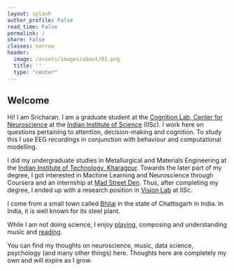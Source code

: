 ```yaml
---
layout: splash
author_profile: False
read_time: False
permalink: /
share: False
classes: narrow
header:
  image: /assets/images/about/O1.png
  title: ''
  type: "center"
---
```


<a name="about"></a>
## Welcome

Hi! I am Sricharan. I am a graduate student at the [Cognition Lab, Center for Neuroscience](http://www.cns.iisc.ac.in/sridhar/) at the [Indian Institute of Science](https://iisc.ac.in/) (IISc). I work here on questions pertaining to attention, decision-making and cognition. To study this I use EEG recordings in conjunction with behaviour and computational modelling. 

I did my undergraduate studies in Metallurgical and Materials Engineering at the [Indian Institute of Technology, Kharagpur][kgp]. Towards the later part of my degree, I got interested in Machine Learning and Neuroscience through Coursera and an internship at [Mad Street Den](https://www.madstreetden.com/). Thus, after completing my degree, I ended up with a research position in [Vision Lab](https://sites.google.com/site/visionlabiisc/) at IISc. 

I come from a small town called [Bhilai](https://en.wikipedia.org/wiki/Bhilai) in the state of Chattisgarh in India. In India, it is well known for its steel plant. 

While I am not doing science, I enjoy [playing](https://www.youtube.com/user/sricharan92/videos?view=0&sort=dd&shelf_id=0), composing and understanding music and [reading](https://www.goodreads.com/user/show/32098036-sricharan).

You can find my thoughts on neuroscience, music, data science, psychology (and many other things) here. Thoughts here are completely my own and will expire as I grow. 

[cns]: http://www.cns.iisc.ac.in
[kgp]: https://en.wikipedia.org/wiki/IIT_Kharagpur
